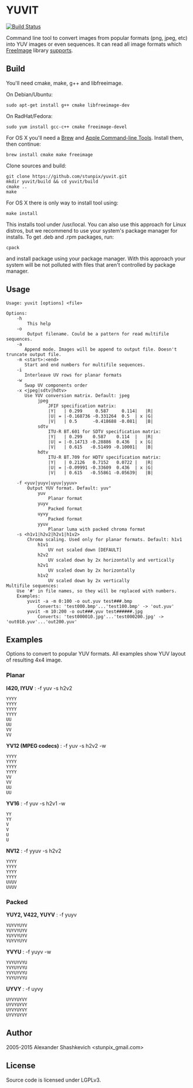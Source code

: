 YUVIT
=====

[![Build Status](https://travis-ci.org/stunpix/yuvit.svg)](https://travis-ci.org/stunpix/yuvit)

Command line tool to convert images from popular formats (png, jpeg, etc) into YUV images or even sequences. It can read all image formats which [FreeImage][1] library [supports][2].

[1]: http://freeimage.sourceforge.net
[2]: http://freeimage.sourceforge.net/features.html

Build
-----

You'll need cmake, make, g++ and libfreeimage.

On Debian/Ubuntu:

    sudo apt-get install g++ cmake libfreeimage-dev

On RadHat/Fedora:

    sudo yum install gcc-c++ cmake freeimage-devel

For OS X you'll need a [Brew][3] and [Apple Command-line Tools][4]. Install them, then continue:

[3]: http://brew.sh/
[4]: https://developer.apple.com/downloads/

    brew install cmake make freeimage

Clone sources and build:

    git clone https://github.com/stunpix/yuvit.git
    mkdir yuvit/build && cd yuvit/build
    cmake ..
    make

For OS X there is only way to install tool using:

    make install

This installs tool under /usr/local. You can also use this approach for Linux distros, but we recommend to use your system's package manager for installs. To get .deb and .rpm packages, run:

    cpack

and install package using your package manager. With this approach your system will be not polluted with files that aren't controlled by package manager.

Usage
-----

    Usage: yuvit [options] <file>

    Options:
        -h
            This help
        -o
            Output filename. Could be a pattern for read multifile sequences.
        -a
           Append mode. Images will be append to output file. Doesn't truncate output file.
        -m <start>:<end>
           Start and end numbers for multifile sequences.
        -i
           Interleave UV rows for planar formats
        -w
           Swap UV components order
        -x <jpeg|sdtv|hdtv>
           Use YUV conversion matrix. Default: jpeg
                jpeg
                    JFIF specification matrix:
                    |Y|   | 0.299     0.587     0.114|   |R|
                    |U| = |-0.168736 -0.331264  0.5  | x |G|
                    |V|   | 0.5      -0.418688 -0.081|   |B|
                sdtv
                    ITU-R BT.601 for SDTV specification matrix:
                    |Y|   | 0.299    0.587    0.114  |   |R|
                    |U| = |-0.14713 -0.28886  0.436  | x |G|
                    |V|   | 0.615   -0.51499 -0.10001|   |B|
                hdtv
                    ITU-R BT.709 for HDTV specification matrix:
                    |Y|   | 0.2126   0.7152   0.0722 |   |R|
                    |U| = |-0.09991 -0.33609  0.436  | x |G|
                    |V|   | 0.615   -0.55861 -0.05639|   |B|

        -f <yuv|yuyv|uyuv|yyuv>
            Output YUV format. Default: yuv"
                yuv
                    Planar format
                yuyv
                    Packed format
                uyvy
                    Packed format
                yyuv
                    Planar luma with packed chroma format
        -s <h1v1|h2v2|h2v1|h1v2>
            Chroma scaling. Used only for planar formats. Default: h1v1
                h1v1
                    UV not scaled down [DEFAULT]
                h2v2
                    UV scaled down by 2x horizontally and vertically
                h2v1
                    UV scaled down by 2x horizontally
                h1v2
                    UV scaled down by 2x vertically
    Multifile sequences:
        Use '#' in file names, so they will be replaced with numbers.
        Examples:
            yuvit -a -m 0:100 -o out.yuv test###.bmp
                Converts: 'test000.bmp'...'test100.bmp' -> 'out.yuv'
            yuvit -m 10:200 -o out###.yuv test######.jpg
                Converts: 'test000010.jpg'...'test000200.jpg' -> 'out010.yuv'...'out200.yuv'

Examples
--------

Options to convert to popular YUV formats. All examples show YUV layout of resulting 4x4 image.

### Planar ###

**I420, IYUV** : -f yuv -s h2v2

    YYYY
    YYYY
    YYYY
    YYYY
    UU
    UU
    VV
    VV

**YV12 (MPEG codecs)** : -f yuv -s h2v2 -w

    YYYY
    YYYY
    YYYY
    YYYY
    VV
    VV
    UU
    UU

**YV16** : -f yuv -s h2v1 -w

    YY
    YY
    V
    V
    U
    U

**NV12** : -f yyuv -s h2v2

    YYYY
    YYYY
    YYYY
    YYYY
    UVUV
    UVUV

### Packed ###

**YUY2, V422, YUYV** : -f yuyv

    YUYVYUYV
    YUYVYUYV
    YUYVYUYV
    YUYVYUYV

**YVYU** : -f yuyv -w

    YVYUYVYU
    YVYUYVYU
    YVYUYVYU
    YVYUYVYU

**UYVY** : -f uyvy

    UYVYUYVY
    UYVYUYVY
    UYVYUYVY
    UYVYUYVY

Author
------

2005-2015 Alexander Shashkevich <stunpix_gmail.com>

License
-------

Source code is licensed under LGPLv3.
